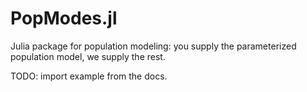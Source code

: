 # PopModes.jl

Julia package for population modeling: you supply the parameterized population
model, we supply the rest.  

TODO: import example from the docs.